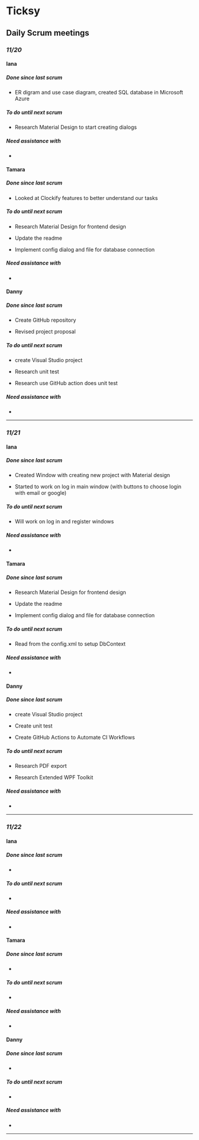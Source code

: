 # Ticksy 

## Daily Scrum meetings 

 

### *11/20* 

#### Iana 

##### Done since last scrum 

- ER digram and use case diagram, created SQL database in Microsoft Azure 

##### To do until next scrum 

- Research Material Design to start creating dialogs 

##### Need assistance with 

- 

 

#### Tamara 

##### Done since last scrum 

- Looked at Clockify features to better understand our tasks 

##### To do until next scrum 

- Research Material Design for frontend design 

- Update the readme 

- Implement config dialog and file for database connection 

##### Need assistance with 

- 

 

#### Danny 

##### Done since last scrum 

- Create GitHub repository 

- Revised project proposal 

##### To do until next scrum 

- create Visual Studio project 

- Research unit test 

- Research use GitHub action does unit test 

##### Need assistance with 

- 

 

*** 

 

### *11/21* 

#### Iana 

##### Done since last scrum 

- Created Window with creating new project with Material design 

- Started to work on log in main window (with buttons to choose login with email or google) 

##### To do until next scrum 

- Will work on log in and register windows 

##### Need assistance with 

- 

 

#### Tamara 

##### Done since last scrum 

- Research Material Design for frontend design 

- Update the readme 

- Implement config dialog and file for database connection 

##### To do until next scrum 

- Read from the config.xml to setup DbContext 

##### Need assistance with 

- 

 

#### Danny 

##### Done since last scrum 

- create Visual Studio project 

- Create unit test 

- Create GitHub Actions to Automate CI Workflows 

##### To do until next scrum 

- Research PDF export 

- Research Extended WPF Toolkit 

##### Need assistance with 

- 

 

*** 

 

### *11/22* 

#### Iana 

##### Done since last scrum 

-  

##### To do until next scrum 

- 

##### Need assistance with 

- 

 

#### Tamara 

##### Done since last scrum 

-  

##### To do until next scrum 

- 

##### Need assistance with 

- 

 

#### Danny 

##### Done since last scrum 

-  

##### To do until next scrum 

-  

##### Need assistance with 

- 

 

*** 

 
